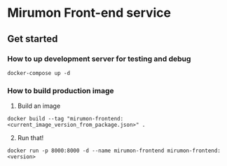 # Mirumon Front-end service
## Get started
### How to up development server for testing and debug
```
docker-compose up -d
```

### How to build production image
1. Build an image
```
docker build --tag "mirumon-frontend:<current_image_version_from_package.json>" .
```
2. Run that!
```
docker run -p 8000:8000 -d --name mirumon-frontend mirumon-frontend:<version>
```